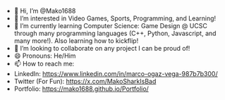 - 👋 Hi, I’m @Mako1688
- 👀 I’m interested in Video Games, Sports, Programming, and Learning!
- 🌱 I’m currently learning Computer Science: Game Design @ UCSC through many programming languages (C++, Python, Javascript, and many more!).
Also learning how to kickflip!
- 💞️ I’m looking to collaborate on any project I can be proud of!
- 😄 Pronouns: He/Him
- 📫 How to reach me:
- LinkedIn: https://www.linkedin.com/in/marco-ogaz-vega-987b7b300/
- Twitter (For Fun): https://x.com/MakoSharkIsBad
- Portfolio: https://mako1688.github.io/Portfolio/

